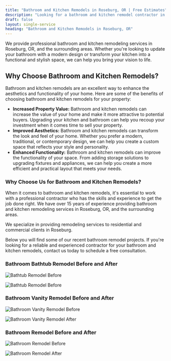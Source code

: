 ```yaml
---
title: "Bathroom and Kitchen Remodels in Roseburg, OR | Free Estimates"
description: "Looking for a bathroom and kitchen remodel contractor in Roseburg, OR? We do bathroom and kitchen remodels in Roseburg, OR area."
draft: false
layout: single-service
heading: "Bathroom and Kitchen Remodels in Roseburg, OR"
---
```


We provide professional bathroom and kitchen remodeling services in Roseburg, OR, and the surrounding areas. Whether you're looking to update your bathroom with a modern design or transform your kitchen into a functional and stylish space, we can help you bring your vision to life.

## Why Choose Bathroom and Kitchen Remodels?
Bathroom and kitchen remodels are an excellent way to enhance the aesthetics and functionality of your home. Here are some of the benefits of choosing bathroom and kitchen remodels for your property:
- **Increased Property Value:** Bathroom and kitchen remodels can increase the value of your home and make it more attractive to potential buyers. Upgrading your kitchen and bathroom can help you recoup your investment when it comes time to sell your property.
- **Improved Aesthetics:** Bathroom and kitchen remodels can transform the look and feel of your home. Whether you prefer a modern, traditional, or contemporary design, we can help you create a custom space that reflects your style and personality.
- **Enhanced Functionality:** Bathroom and kitchen remodels can improve the functionality of your space. From adding storage solutions to upgrading fixtures and appliances, we can help you create a more efficient and practical layout that meets your needs.

### Why Choose Us for Bathroom and Kitchen Remodels?
When it comes to bathroom and kitchen remodels, it's essential to work with a professional contractor who has the skills and experience to get the job done right. We have over 15 years of experience providing bathroom and kitchen remodeling services in Roseburg, OR, and the surrounding areas.

We specialize in providing remodeling services to residential and commercial clients in Roseburg.

Below you will find some of our recent bathroom remodel projects. If you're looking for a reliable and experienced contractor for your bathroom and kitchen remodels, contact us today to schedule a free consultation.

### Bathroom Bathtub Remodel Before and After
<div class="grid">
<div class="col-3@m col-6">

![Bathtub Remodel Before](/images/bathtub-before.jpg "Bathtub Remodel Before")

</div>
<div class="col-3@m col-6">

![Bathtub Remodel Before](/images/bathtub-after.jpg "Bathtub Remodel After")

</div>
</div>

### Bathroom Vanity Remodel Before and After
<div class="grid">
<div class="col-3@m col-6">

![Bathroom Vanity Remodel Before](/images/bathroom-vanity-before.jpg "Bathroom Vanity Remodel Before")

</div>
<div class="col-3@m col-6">

![Bathroom Vanity Remodel After](/images/bathroom-vanity-after.jpg "Bathroom Vanity Remodel After")

</div>
</div>

### Bathroom Remodel Before and After
<div class="grid">
<div class="col-3@m col-6">

![Bathroom Remodel Before](/images/bathroom-before.jpg "Bathroom Remodel Before")

</div>
<div class="col-3@m col-6">

![Bathroom Remodel After](/images/bathroom-after.jpg "Bathroom Remodel After")

</div>
</div>